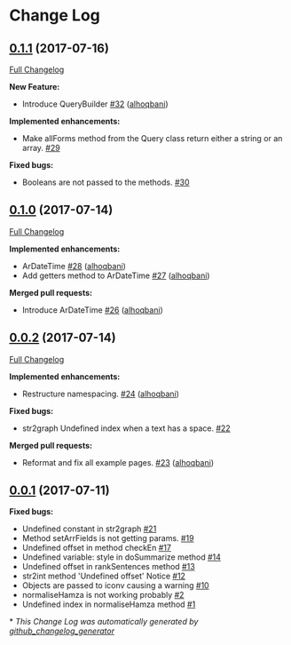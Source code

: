 # Change Log

## [0.1.1](https://github.com/alhoqbani/ar-php/tree/0.1.1) (2017-07-16)
[Full Changelog](https://github.com/alhoqbani/ar-php/compare/0.1.0...0.1.1)

**New Feature:**
- Introduce QueryBuilder [\#32](https://github.com/alhoqbani/ar-php/pull/32) ([alhoqbani](https://github.com/alhoqbani))

**Implemented enhancements:**

- Make allForms method from the Query class return either a string or an array. [\#29](https://github.com/alhoqbani/ar-php/issues/29)

**Fixed bugs:**

- Booleans are not passed to the methods. [\#30](https://github.com/alhoqbani/ar-php/issues/30)

## [0.1.0](https://github.com/alhoqbani/ar-php/tree/0.1.0) (2017-07-14)
[Full Changelog](https://github.com/alhoqbani/ar-php/compare/0.0.2...0.1.0)

**Implemented enhancements:**

- ArDateTime [\#28](https://github.com/alhoqbani/ar-php/pull/28) ([alhoqbani](https://github.com/alhoqbani))
- Add getters method to ArDateTime [\#27](https://github.com/alhoqbani/ar-php/pull/27) ([alhoqbani](https://github.com/alhoqbani))

**Merged pull requests:**

- Introduce ArDateTime [\#26](https://github.com/alhoqbani/ar-php/pull/26) ([alhoqbani](https://github.com/alhoqbani))

## [0.0.2](https://github.com/alhoqbani/ar-php/tree/0.0.2) (2017-07-14)
[Full Changelog](https://github.com/alhoqbani/ar-php/compare/0.0.1...0.0.2)

**Implemented enhancements:**

- Restructure namespacing. [\#24](https://github.com/alhoqbani/ar-php/pull/24) ([alhoqbani](https://github.com/alhoqbani))

**Fixed bugs:**

- str2graph Undefined index when a text has a space. [\#22](https://github.com/alhoqbani/ar-php/issues/22)

**Merged pull requests:**

- Reformat and fix all example pages.  [\#23](https://github.com/alhoqbani/ar-php/pull/23) ([alhoqbani](https://github.com/alhoqbani))

## [0.0.1](https://github.com/alhoqbani/ar-php/tree/0.0.1) (2017-07-11)
**Fixed bugs:**

- Undefined constant in str2graph [\#21](https://github.com/alhoqbani/ar-php/issues/21)
- Method setArrFields is not getting params. [\#19](https://github.com/alhoqbani/ar-php/issues/19)
- Undefined offset in method checkEn [\#17](https://github.com/alhoqbani/ar-php/issues/17)
- Undefined variable: style in doSummarize method [\#14](https://github.com/alhoqbani/ar-php/issues/14)
- Undefined offset in rankSentences method [\#13](https://github.com/alhoqbani/ar-php/issues/13)
- str2int method 'Undefined offset' Notice [\#12](https://github.com/alhoqbani/ar-php/issues/12)
- Objects are passed to iconv causing a warning [\#10](https://github.com/alhoqbani/ar-php/issues/10)
- normaliseHamza is not working probably  [\#2](https://github.com/alhoqbani/ar-php/issues/2)
- Undefined index in normaliseHamza method [\#1](https://github.com/alhoqbani/ar-php/issues/1)



\* *This Change Log was automatically generated by [github_changelog_generator](https://github.com/skywinder/Github-Changelog-Generator)*